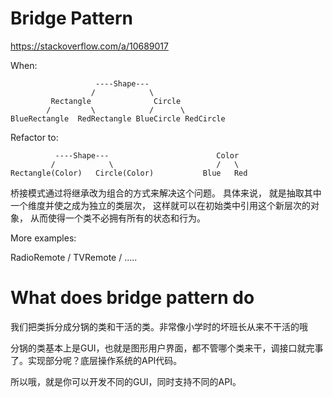 # Bridge Pattern 

https://stackoverflow.com/a/10689017

When:
```
                   ----Shape---
                  /            \
         Rectangle              Circle
        /         \            /      \
BlueRectangle  RedRectangle BlueCircle RedCircle
```
Refactor to:
```
          ----Shape---                        Color
         /            \                       /   \
Rectangle(Color)   Circle(Color)           Blue   Red
```
桥接模式通过将继承改为组合的方式来解决这个问题。 具体来说， 就是抽取其中一个维度并使之成为独立的类层次， 这样就可以在初始类中引用这个新层次的对象， 从而使得一个类不必拥有所有的状态和行为。

More examples:

RadioRemote / TVRemote / .....


# What does bridge pattern do

我们把类拆分成分锅的类和干活的类。非常像小学时的坏班长从来不干活的哦

分锅的类基本上是GUI，也就是图形用户界面，都不管哪个类来干，调接口就完事了。实现部分呢？底层操作系统的API代码。

所以哦，就是你可以开发不同的GUI，同时支持不同的API。
